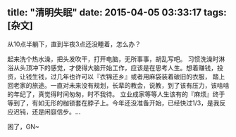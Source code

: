 title: "清明失眠"
date: 2015-04-05 03:33:17
tags: [杂文]
---
从10点半躺下，直到半夜3点还没睡着，怎么办？

起来洗个热水澡，把头发吹干，打开电脑，无所事事，胡乱写吧。
习惯洗澡时淋浴从头顶冲下的感觉，才使得大脑开始工作，应该是在思考人生。想着赚钱，投资，让钱生钱，过几年也许可以『衣锦还乡』或者用麻袋装着破旧的衣服， 踏上回老家的旅途。一直对未来没有规划，长辈的教会，说教，到了该有压力，该啥啥的年纪了，真觉得时间匆匆，时不我待。
立业成家等等人生该有的『麻烦』终于等到了，有如无形的枷锁套在脖子上。今年还没准备开始，已经快过1/3，是我反应迟钝，还是闲庭信步。...

困了，GN~
